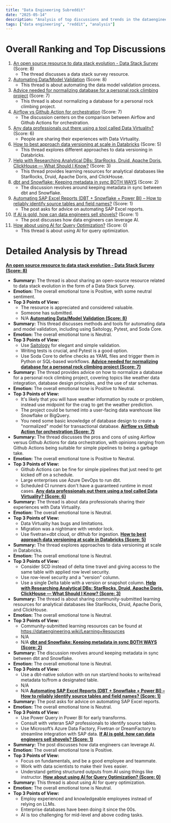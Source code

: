 ```yaml
---
title: "Data Engineering Subreddit"
date: "2025-05-14"
description: "Analysis of top discussions and trends in the dataengineering subreddit"
tags: ["data engineering", "reddit", "analysis"]
---
```


# Overall Ranking and Top Discussions
1.  [An open source resource to data stack evolution - Data Stack Survey](https://www.metabase.com/blog/metabase-community-data-stack-survey-2025) (Score: 8)
    * The thread discusses a data stack survey resource.
2.  [Automating Data/Model Validation](https://www.reddit.com/r/dataengineering/comments/1kma2lu/automating_datamodel_validation/) (Score: 8)
    * This thread is about automating the data model validation process.
3.  [Advice needed for normalizing database for a personal rock climbing project](https://www.reddit.com/r/dataengineering/comments/1kmch5u/advice_needed_for_normalizing_database_for_a/) (Score: 7)
    * This thread is about normalizing a database for a personal rock climbing project.
4.  [Airflow vs Github Action for orchestration](https://www.reddit.com/r/dataengineering/comments/1kmmv20/airflow_vs_github_action_for_orchestration/) (Score: 7)
    * The discussion centers on the comparison between Airflow and Github Actions for orchestration.
5.  [Any data professionals out there using a tool called Data Virtuality?](https://www.reddit.com/r/dataengineering/comments/1kmdjpk/any_data_professionals_out_there_using_a_tool/) (Score: 6)
    * People are sharing their experiences with Data Virtuality.
6.  [How to best approach data versioning at scale in Databricks](https://www.reddit.com/r/dataengineering/comments/1km7g2k/how_to_best_approach_data_versioning_at_scale_in/) (Score: 5)
    * This thread explores different approaches to data versioning in Databricks.
7.  [Help with Researching Analytical DBs: StarRocks, Druid, Apache Doris, ClickHouse — What Should I Know?](https://www.reddit.com/r/dataengineering/comments/1kmezq9/help_with_researching_analytical_dbs_starrocks/) (Score: 3)
    * This thread provides learning resources for analytical databases like StarRocks, Druid, Apache Doris, and ClickHouse.
8.  [dbt and Snowflake:  Keeping metadata in sync BOTH WAYS](https://www.reddit.com/r/dataengineering/comments/1kmk8lw/dbt_and_snowflake_keeping_metadata_in_sync_both/) (Score: 2)
    * The discussion revolves around keeping metadata in sync between dbt and Snowflake.
9.  [Automating SAP Excel Reports (DBT + Snowflake + Power BI) – How to reliably identify source tables and field names?](https://www.reddit.com/r/dataengineering/comments/1kmlg94/automating_sap_excel_reports_dbt_snowflake_power/) (Score: 1)
    * The post asks for advice on automating SAP Excel reports.
10. [If AI is gold, how can data engineers sell shovels?](https://www.reddit.com/r/dataengineering/comments/1kmol3p/if_ai_is_gold_how_can_data_engineers_sell_shovels/) (Score: 1)
    * The post discusses how data engineers can leverage AI.
11. [How about using AI for Query Optimization?](https://www.reddit.com/r/dataengineering/comments/1kmflek/how_about_using_ai_for_query_optimization/) (Score: 0)
    * This thread is about using AI for query optimization.

# Detailed Analysis by Thread
**[An open source resource to data stack evolution - Data Stack Survey (Score: 8)](https://www.metabase.com/blog/metabase-community-data-stack-survey-2025)**
*  **Summary:**  The thread is about sharing an open-source resource related to data stack evolution in the form of a Data Stack Survey.
*  **Emotion:** The overall emotional tone is Positive, with some neutral sentiment.
*  **Top 3 Points of View:**
    *   The resource is appreciated and considered valuable.
    *   Someone has submitted.
    *   N/A
**[Automating Data/Model Validation (Score: 8)](https://www.reddit.com/r/dataengineering/comments/1kma2lu/automating_datamodel_validation/)**
*  **Summary:**  This thread discusses methods and tools for automating data and model validation, including using Saitology, Pytest, and Soda Core.
*  **Emotion:** The overall emotional tone is Neutral.
*  **Top 3 Points of View:**
    *   Use [Saitology](https://saitology.com/wrunner/?q=mva) for elegant and simple validation.
    *   Writing tests is crucial, and Pytest is a good option.
    *   Use Soda Core to define checks as YAML files and trigger them in Python or SQL-based workflows.
**[Advice needed for normalizing database for a personal rock climbing project (Score: 7)](https://www.reddit.com/r/dataengineering/comments/1kmch5u/advice_needed_for_normalizing_database_for_a/)**
*  **Summary:**  The thread provides advice on how to normalize a database for a personal rock climbing project, covering topics like weather data integration, database design principles, and the use of star schemas.
*  **Emotion:** The overall emotional tone is Positive to Neutral.
*  **Top 3 Points of View:**
    *   It's likely that you will have weather information by route or problem, instead use midpoint for the crag to get the weather prediction.
    *   The project could be turned into a user-facing data warehouse like Snowflake or BigQuery.
    *   You need some basic knowledge of database design to create a "normalized" model for transactional database.
**[Airflow vs Github Action for orchestration (Score: 7)](https://www.reddit.com/r/dataengineering/comments/1kmmv20/airflow_vs_github_action_for_orchestration/)**
*  **Summary:**  The thread discusses the pros and cons of using Airflow versus Github Actions for data orchestration, with opinions ranging from Github Actions being suitable for simple pipelines to being a garbage take.
*  **Emotion:** The overall emotional tone is Positive to Neutral.
*  **Top 3 Points of View:**
    *   Github Actions can be fine for simple pipelines that just need to get kicked off on a schedule.
    *   Large enterprises use Azure DevOps to run dbt.
    *   Scheduled CI runners don't have a guaranteed runtime in most cases.
**[Any data professionals out there using a tool called Data Virtuality? (Score: 6)](https://www.reddit.com/r/dataengineering/comments/1kmdjpk/any_data_professionals_out_there_using_a_tool/)**
*  **Summary:**  The thread is about data professionals sharing their experiences with Data Virtuality.
*  **Emotion:** The overall emotional tone is Neutral.
*  **Top 3 Points of View:**
    *   Data Virtuality has bugs and limitations.
    *   Migration was a nightmare with vendor lock.
    *   Use fivetran+dbt cloud, or dlthub for ingestion.
**[How to best approach data versioning at scale in Databricks (Score: 5)](https://www.reddit.com/r/dataengineering/comments/1km7g2k/how_to_best_approach_data_versioning_at_scale_in/)**
*  **Summary:**  The thread explores approaches to data versioning at scale in Databricks.
*  **Emotion:** The overall emotional tone is Neutral.
*  **Top 3 Points of View:**
    *   Consider SCD instead of delta time travel and giving access to the same table with applied row level security.
    *   Use row-level security and a "version" column.
    *   Use a single Delta table with a version or snapshot column.
**[Help with Researching Analytical DBs: StarRocks, Druid, Apache Doris, ClickHouse — What Should I Know? (Score: 3)](https://www.reddit.com/r/dataengineering/comments/1kmezq9/help_with_researching_analytical_dbs_starrocks/)**
*  **Summary:**  The thread is about sharing community-submitted learning resources for analytical databases like StarRocks, Druid, Apache Doris, and ClickHouse.
*  **Emotion:** The overall emotional tone is Neutral.
*  **Top 3 Points of View:**
    *   Community-submitted learning resources can be found at https://dataengineering.wiki/Learning+Resources
    *   N/A
    *   N/A
**[dbt and Snowflake:  Keeping metadata in sync BOTH WAYS (Score: 2)](https://www.reddit.com/r/dataengineering/comments/1kmk8lw/dbt_and_snowflake_keeping_metadata_in_sync_both/)**
*  **Summary:**  The discussion revolves around keeping metadata in sync between dbt and Snowflake.
*  **Emotion:** The overall emotional tone is Neutral.
*  **Top 3 Points of View:**
    *   Use a dbt-native solution with on run start/end hooks to write/read metadata to/from a designated table.
    *   N/A
    *   N/A
**[Automating SAP Excel Reports (DBT + Snowflake + Power BI) – How to reliably identify source tables and field names? (Score: 1)](https://www.reddit.com/r/dataengineering/comments/1kmlg94/automating_sap_excel_reports_dbt_snowflake_power/)**
*  **Summary:**  The post asks for advice on automating SAP Excel reports.
*  **Emotion:** The overall emotional tone is Neutral.
*  **Top 3 Points of View:**
    *   Use Power Query in Power BI for early transforms.
    *   Consult with veteran SAP professionals to identify source tables.
    *   Use Microsoft’s Azure Data Factory, Fivetran or DreamFactory to streamline integration with SAP data.
**[If AI is gold, how can data engineers sell shovels? (Score: 1)](https://www.reddit.com/r/dataengineering/comments/1kmol3p/if_ai_is_gold_how_can_data_engineers_sell_shovels/)**
*  **Summary:**  The post discusses how data engineers can leverage AI.
*  **Emotion:** The overall emotional tone is Positive.
*  **Top 3 Points of View:**
    *   Focus on fundamentals, and be a good employee and teammate.
    *   Work with data scientists to make their lives easier.
    *   Understand getting structured outputs from AI using things like instructor.
**[How about using AI for Query Optimization? (Score: 0)](https://www.reddit.com/r/dataengineering/comments/1kmflek/how_about_using_ai_for_query_optimization/)**
*  **Summary:**  This thread is about using AI for query optimization.
*  **Emotion:** The overall emotional tone is Neutral.
*  **Top 3 Points of View:**
    *   Employ experienced and knowledgeable employees instead of relying on LLMs.
    *   Enterprise databases have been doing it since the 00s.
    *   AI is too challenging for mid-level and above coding tasks.
